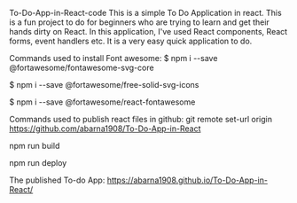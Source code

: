 To-Do-App-in-React-code
This is a simple To Do Application in react. This is a fun project to do for beginners who are trying to learn and get their hands dirty on React. In this application, I've used React components, React forms, event handlers etc. It is a very easy quick application to do.

Commands used to install Font awesome:
$ npm i --save @fortawesome/fontawesome-svg-core

$ npm i --save @fortawesome/free-solid-svg-icons

$ npm i --save @fortawesome/react-fontawesome

Commands used to publish react files in github:
git remote set-url origin https://github.com/abarna1908/To-Do-App-in-React

npm run build

npm run deploy

The published To-do App:
https://abarna1908.github.io/To-Do-App-in-React/
